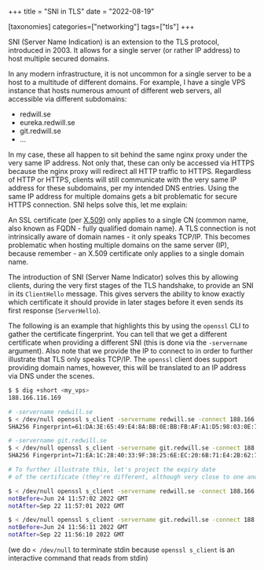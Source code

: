 +++
title = "SNI in TLS"
date = "2022-08-19"

[taxonomies]
categories=["networking"]
tags=["tls"]
+++

SNI (Server Name Indication) is an extension to the TLS protocol, introduced in 2003. It allows for a single server (or
rather IP address) to host multiple secured domains.

<!-- more -->

In any modern infrastructure, it is not uncommon for a single server to be a host to a multitude of different domains.
For example, I have a single VPS instance that hosts numerous amount of different web servers, all accessible via
different subdomains:

-   redwill.se
-   eureka.redwill.se
-   git.redwill.se
-   ...

In my case, these all happen to sit behind the same nginx proxy under the very same IP address. Not only that, these can
only be accessed via HTTPS because the nginx proxy will redirect all HTTP traffic to HTTPS. Regardless of HTTP or HTTPS,
clients will still communicate with the very same IP address for these subdomains, per my intended DNS entries. Using
the same IP address for multiple domains gets a bit problematic for secure HTTPS connection. SNI helps solve this, let
me explain:

An SSL certificate (per [X.509][X509]) only applies to a single CN (common name, also known as FQDN - fully qualified
domain name). A TLS connection is not intrinsically aware of domain names - it only speaks TCP/IP. This becomes
problematic when hosting multiple domains on the same server (IP), because remember - an X.509 certificate only applies
to a single domain name.

The introduction of SNI (Server Name Indicator) solves this by allowing clients, during the very first stages of the TLS
handshake, to provide an SNI in its `ClientHello` message. This gives servers the ability to know exactly which
certificate it should provide in later stages before it even sends its first response (`ServerHello`).

The following is an example that highlights this by using the `openssl` CLI to gather the certificate fingerprint. You
can tell that we get a different certificate when providing a different SNI (this is done via the `-servername`
argument). Also note that we provide the IP to connect to in order to further illustrate that TLS only speaks TCP/IP.
The `openssl` client does support providing domain names, however, this will be translated to an IP address via DNS
under the scenes.


```sh
$ $ dig +short <my_vps>
188.166.116.169

# -servername redwill.se
$ < /dev/null openssl s_client -servername redwill.se -connect 188.166.116.169:443 2> /dev/null | openssl x509 -noout -fingerprint
SHA256 Fingerprint=61:DA:3E:65:49:E4:8A:BB:0E:BB:FB:AF:A1:D5:98:03:0E:70:D7:C7:52:D2:85:E7:AF:5D:C2:FD:45:3F:11:8C

# -servername git.redwill.se
$ < /dev/null openssl s_client -servername git.redwill.se -connect 188.166.116.169:443 2> /dev/null | openssl x509 -noout -fingerprint
SHA256 Fingerprint=71:EA:1C:28:40:33:9F:38:25:6E:EC:20:6B:71:E4:2B:62:7B:92:69:E7:80:0C:73:7A:D2:37:D8:93:C9:28:FC

# To further illustrate this, let's project the expiry date
# of the certificate (they're different, although very close to one another)

$ < /dev/null openssl s_client -servername redwill.se -connect 188.166.116.169:443 2> /dev/null | openssl x509 -noout -dates
notBefore=Jun 24 11:57:02 2022 GMT
notAfter=Sep 22 11:57:01 2022 GMT

$ < /dev/null openssl s_client -servername git.redwill.se -connect 188.166.116.169:443 2> /dev/null | openssl x509 -noout -dates
notBefore=Jun 24 11:56:11 2022 GMT
notAfter=Sep 22 11:56:10 2022 GMT
```

(we do `< /dev/null` to terminate stdin because `openssl s_client` is an interactive command that reads from stdin)

[X509]: https://en.wikipedia.org/wiki/X.509
